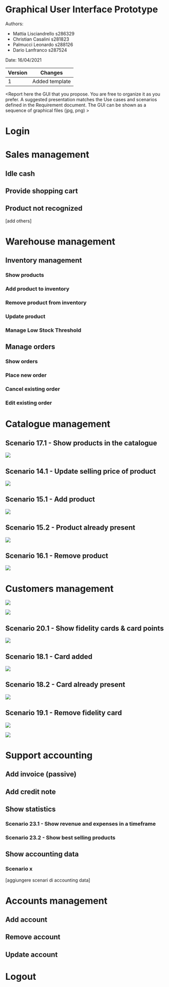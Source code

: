 # Graphical User Interface Prototype  

Authors: 
- Mattia Lisciandrello s286329
- Christian Casalini s281823
- Palmucci Leonardo s288126
- Dario Lanfranco s287524 

Date: 16/04/2021

| Version | Changes |
| ------- |---------|
| 1 | Added template|

\<Report here the GUI that you propose. You are free to organize it as you prefer. A suggested presentation matches the Use cases and scenarios defined in the Requirement document. The GUI can be shown as a sequence of graphical files (jpg, png)  >

# Login

# Sales management
## Idle cash

## Provide shopping cart

## Product not recognized

[add others]

# Warehouse management

## Inventory management

### Show products

### Add product to inventory

### Remove product from inventory

### Update product

### Manage Low Stock Threshold

## Manage orders

### Show orders

### Place new order

### Cancel existing order

### Edit existing order

# Catalogue management

## Scenario 17.1 - Show products in the catalogue

![](GUI_images/17.1.png)

## Scenario 14.1 - Update selling price of product

![](GUI_images/14.1.png)

## Scenario 15.1 - Add product

![](GUI_images/15.1.png)

## Scenario 15.2 - Product already present

![](GUI_images/15.2.png)

## Scenario 16.1 - Remove product

![](GUI_images/16.1.png)

# Customers management

![](GUI_images/CustomerManagement.png)

![](GUI_images/CashierTab.png)

## Scenario 20.1 - Show fidelity cards & card points

![](GUI_images/20.1.png)

## Scenario 18.1 - Card added

![](GUI_images/18.1.png)

## Scenario 18.2 - Card already present

![](GUI_images/18.2.png)

## Scenario 19.1 - Remove fidelity card

![](GUI_images/19.1.png)

![](GUI_images/19.1warning.png)

# Support accounting

## Add invoice (passive)

## Add credit note

## Show statistics

### Scenario 23.1 - Show revenue and expenses in a timeframe

### Scenario 23.2 - Show best selling products

## Show accounting data

### Scenario  x
[aggiungere scenari di accounting data]

# Accounts management

## Add account

## Remove account

## Update account

# Logout
